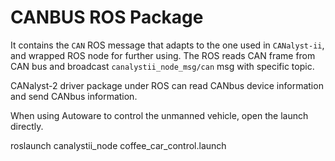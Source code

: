 # CANBUS ROS Package
It contains the `CAN` ROS message that adapts to the one used in `CANalyst-ii`, and wrapped ROS node for further using. The ROS reads CAN frame from CAN bus and broadcast `canalystii_node_msg/can` msg with specific topic.

CANalyst-2 driver package under ROS can read CANbus device information and send CANbus information.

When using Autoware to control the unmanned vehicle, open the launch directly.

roslaunch canalystii_node coffee_car_control.launch
